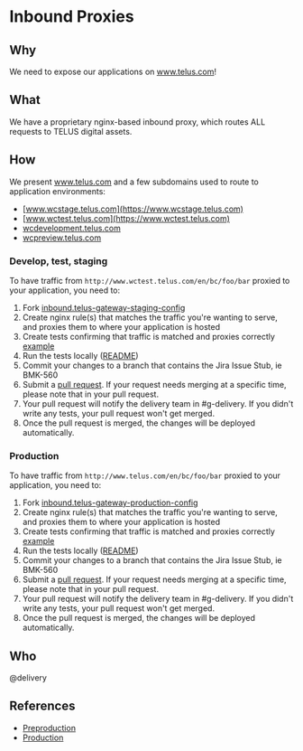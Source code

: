   # Inbound Proxies

## Why

We need to expose our applications on www.telus.com!

## What

We have a proprietary nginx-based inbound proxy, which routes ALL requests to TELUS digital assets.

## How

We present www.telus.com and a few subdomains used to route to application environments:

- [www.wcstage.telus.com](https://www.wcstage.telus.com)
- [www.wctest.telus.com](https://www.wctest.telus.com)
- [wcdevelopment.telus.com](https://wcdevelopment.telus.com)
- [wcpreview.telus.com](https://wcpreview.telus.com)

### Develop, test, staging

To have traffic from `http://www.wctest.telus.com/en/bc/foo/bar` proxied to your application, you need to:

1. Fork [inbound.telus-gateway-staging-config](https://github.com/telusdigital/inbound.telus-gateway-staging-config)
2. Create nginx rule(s) that matches the traffic you're wanting to serve, and proxies them to where your application is hosted
3. Create tests confirming that traffic is matched and proxies correctly [example](https://github.com/telusdigital/inbound.telus-gateway-staging-config#writing-tests)
4. Run the tests locally ([README](https://github.com/telusdigital/inbound.telus-gateway-staging-config/blob/master/README.md#set-up-everything-and-run-the-tests))
5. Commit your changes to a branch that contains the Jira Issue Stub, ie BMK-560
6. Submit a [pull request](https://github.com/telusdigital/inbound.telus-gateway-staging-config). If your request needs merging at a specific time, please note that in your pull request.
7. Your pull request will notify the delivery team in #g-delivery. If you didn't write any tests, your pull request won't get merged.
8. Once the pull request is merged, the changes will be deployed automatically.

### Production

To have traffic from `http://www.telus.com/en/bc/foo/bar` proxied to your application, you need to:

1. Fork [inbound.telus-gateway-production-config](https://github.com/telusdigital/inbound.telus-gateway-production-config)
2. Create nginx rule(s) that matches the traffic you're wanting to serve, and proxies them to where your application is hosted
3. Create tests confirming that traffic is matched and proxies correctly [example](https://github.com/telusdigital/inbound.telus-gateway-production-config#writing-tests)
4. Run the tests locally ([README](https://github.com/telusdigital/inbound.telus-gateway-production-config/blob/master/README.md#set-up-everything-and-run-the-tests))
5. Commit your changes to a branch that contains the Jira Issue Stub, ie BMK-560
6. Submit a [pull request](https://github.com/telusdigital/inbound.telus-gateway-production-config). If your request needs merging at a specific time, please note that in your pull request.
7. Your pull request will notify the delivery team in #g-delivery. If you didn't write any tests, your pull request won't get merged.
8. Once the pull request is merged, the changes will be deployed automatically.

## Who

@delivery

## References

- [Preproduction](https://github.com/telusdigital/inbound.telus-gateway-staging-config)
- [Production](https://github.com/telusdigital/inbound.telus-gateway-production-config)
